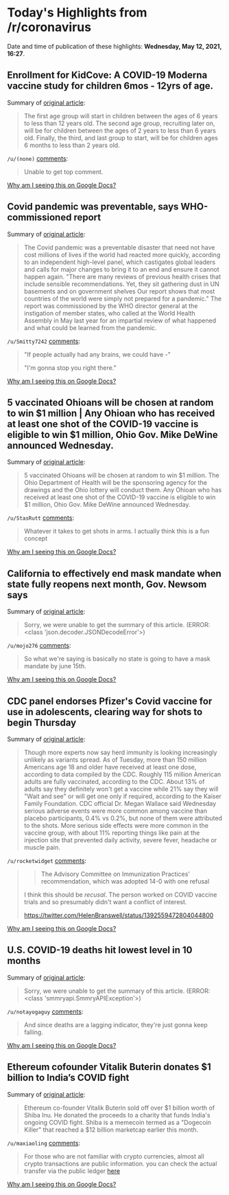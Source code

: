 # Today's Highlights from /r/coronavirus

Date and time of publication of these highlights: **Wednesday, May 12, 2021, 16:27**.

## Enrollment for KidCove: A COVID-19 Moderna vaccine study for children 6mos - 12yrs of age.

Summary of [original article](https://connect.trialscope.com/studies/0e8fc8e6-5782-46fd-8b03-0994a5ad8b41):

> The first age group will start in children between the ages of 6 years to less than 12 years old. The second age group, recruiting later on, will be for children between the ages of 2 years to less than 6 years old. Finally, the third, and last group to start, will be for children ages 6 months to less than 2 years old.

`/u/(none)` [comments](https://www.reddit.com/r/Coronavirus/comments/narcsh/enrollment_for_kidcove_a_covid19_moderna_vaccine/):

> Unable to get top comment.

[Why am I seeing this on Google Docs?](https://docs.google.com/document/d/1Dc6We63vOXIZsc0op-Bt4abqkYjXzOigalQqFxmvvbM/edit?usp=sharing)

## Covid pandemic was preventable, says WHO-commissioned report

Summary of [original article](https://www.theguardian.com/world/2021/may/12/covid-pandemic-was-preventable-says-who-commissioned-report):

> The Covid pandemic was a preventable disaster that need not have cost millions of lives if the world had reacted more quickly, according to an independent high-level panel, which castigates global leaders and calls for major changes to bring it to an end and ensure it cannot happen again. "There are many reviews of previous health crises that include sensible recommendations. Yet, they sit gathering dust in UN basements and on government shelves Our report shows that most countries of the world were simply not prepared for a pandemic." The report was commissioned by the WHO director general at the instigation of member states, who called at the World Health Assembly in May last year for an impartial review of what happened and what could be learned from the pandemic.

`/u/Smitty7242` [comments](https://www.reddit.com/r/Coronavirus/comments/nal5p5/covid_pandemic_was_preventable_says/):

> "If people actually had any brains, we could have -"
> 
> "I'm gonna stop you right there."

[Why am I seeing this on Google Docs?](https://docs.google.com/document/d/1Dc6We63vOXIZsc0op-Bt4abqkYjXzOigalQqFxmvvbM/edit?usp=sharing)

## 5 vaccinated Ohioans will be chosen at random to win $1 million | Any Ohioan who has received at least one shot of the COVID-19 vaccine is eligible to win $1 million, Ohio Gov. Mike DeWine announced Wednesday.

Summary of [original article](https://www.wlwt.com/article/5-vaccinated-ohioans-will-be-chosen-at-random-to-win-1-million/36412658):

> 5 vaccinated Ohioans will be chosen at random to win $1 million. The Ohio Department of Health will be the sponsoring agency for the drawings and the Ohio lottery will conduct them. Any Ohioan who has received at least one shot of the COVID-19 vaccine is eligible to win $1 million, Ohio Gov. Mike DeWine announced Wednesday.

`/u/StasRutt` [comments](https://www.reddit.com/r/Coronavirus/comments/nb0qrm/5_vaccinated_ohioans_will_be_chosen_at_random_to/):

> Whatever it takes to get shots in arms. I actually think this is a fun concept

[Why am I seeing this on Google Docs?](https://docs.google.com/document/d/1Dc6We63vOXIZsc0op-Bt4abqkYjXzOigalQqFxmvvbM/edit?usp=sharing)

## California to effectively end mask mandate when state fully reopens next month, Gov. Newsom says

Summary of [original article](https://www.cnn.com/2021/05/12/us/california-mask-mandate/index.html):

> Sorry, we were unable to get the summary of this article. (ERROR: <class 'json.decoder.JSONDecodeError'>)

`/u/mojo276` [comments](https://www.reddit.com/r/Coronavirus/comments/nau2b4/california_to_effectively_end_mask_mandate_when/):

> So what we're saying is basically no state is going to have a mask mandate by june 15th.

[Why am I seeing this on Google Docs?](https://docs.google.com/document/d/1Dc6We63vOXIZsc0op-Bt4abqkYjXzOigalQqFxmvvbM/edit?usp=sharing)

## CDC panel endorses Pfizer's Covid vaccine for use in adolescents, clearing way for shots to begin Thursday

Summary of [original article](https://www.cnbc.com/2021/05/12/pfizer-covid-vaccine-cdc-panel-endorses-for-use-in-kids-12-to-15.html):

> Though more experts now say herd immunity is looking increasingly unlikely as variants spread. As of Tuesday, more than 150 million Americans age 18 and older have received at least one dose, according to data compiled by the CDC. Roughly 115 million American adults are fully vaccinated, according to the CDC. About 13% of adults say they definitely won't get a vaccine while 21% say they will "Wait and see" or will get one only if required, according to the Kaiser Family Foundation. CDC official Dr. Megan Wallace said Wednesday serious adverse events were more common among vaccine than placebo participants, 0.4% vs 0.2%, but none of them were attributed to the shots. More serious side effects were more common in the vaccine group, with about 11% reporting things like pain at the injection site that prevented daily activity, severe fever, headache or muscle pain.

`/u/rocketwidget` [comments](https://www.reddit.com/r/Coronavirus/comments/nawt80/cdc_panel_endorses_pfizers_covid_vaccine_for_use/):

> >The Advisory Committee on Immunization Practices’ recommendation, which was adopted 14-0 with one refusal
> 
> I think this should be *recusal*. The person worked on COVID vaccine trials and so presumably didn't want a conflict of interest.
> 
> https://twitter.com/HelenBranswell/status/1392559472804044800

[Why am I seeing this on Google Docs?](https://docs.google.com/document/d/1Dc6We63vOXIZsc0op-Bt4abqkYjXzOigalQqFxmvvbM/edit?usp=sharing)

## U.S. COVID-19 deaths hit lowest level in 10 months

Summary of [original article](https://www.pbs.org/newshour/health/u-s-covid-19-deaths-hit-lowest-level-in-10-months):

> Sorry, we were unable to get the summary of this article. (ERROR: <class 'smmryapi.SmmryAPIException'>)

`/u/notayogaguy` [comments](https://www.reddit.com/r/Coronavirus/comments/nawa0f/us_covid19_deaths_hit_lowest_level_in_10_months/):

> And since deaths are a lagging indicator, they're just gonna keep falling.

[Why am I seeing this on Google Docs?](https://docs.google.com/document/d/1Dc6We63vOXIZsc0op-Bt4abqkYjXzOigalQqFxmvvbM/edit?usp=sharing)

## Ethereum cofounder Vitalik Buterin donates $1 billion to India’s COVID fight

Summary of [original article](https://cryptoslate.com/vitalik-buterin-dumps-1-billion-in-shiba-inu-donates-it-all-to-indias-covid-fight/):

> Ethereum co-founder Vitalik Buterin sold off over $1 billion worth of Shiba Inu. He donated the proceeds to a charity that funds India's ongoing COVID fight. Shiba is a memecoin termed as a "Dogecoin Killer" that reached a $12 billion marketcap earlier this month.

`/u/maxiaoling` [comments](https://www.reddit.com/r/Coronavirus/comments/naxwji/ethereum_cofounder_vitalik_buterin_donates_1/):

> For those who are not familiar with crypto currencies, almost all crypto transactions are public information. you can check the actual transfer via the public ledger 
> [here](https://etherscan.io/tx/0xb65bcbb85c1633b0ab4e4886c3cd8eeaeb63edbb39cacdb9223fdcf4454fd2c7)

[Why am I seeing this on Google Docs?](https://docs.google.com/document/d/1Dc6We63vOXIZsc0op-Bt4abqkYjXzOigalQqFxmvvbM/edit?usp=sharing)

